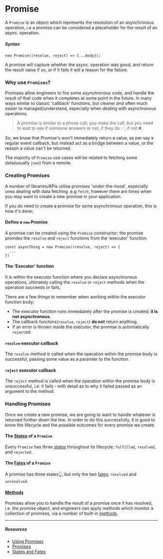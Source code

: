 # Promise

A `Promise` is an object which represents the resolution of an asynchronous operation, i.e a promise can be considered a placeholder for the result of an async. operation.

##### Syntax

```
new Promise((resolve, reject) => {...body});
```

A promise will capture whether the async. operation was good, and return the result value if so, _or_ if it fails it will a reason for the failure.

### Why use `Promises`?

Promises allow engineers to fire some asynchronous code, and handle the result of that code when it completes at some point in the future. In many ways similar to classic 'callback' functions, but cleaner and often much easier to managed/understand, especially when dealing with asynchronous operations.

> A promise is similar to a phone call; you make the call, but you need to wait to see if someone answers or not, if they do ✅, if not ❌.

So, we know that Promise's won't immediately return a value, as per say a regular event callback, but instead act as a bridge between a value, or the reason a value can't be returned.

The majority of `Promise` use cases will be related to fetching some data(usually `json`) from a remote.

### Creating Promises

A number of libraries/APIs utilise promises 'under-the-hood', especially ones dealing with data fetching .e.g `fetch`, however there are times when you may want to create a new promise in your application.

If you do need to create a promise for some asynchronous operation, this is how it's done;

#### Define a `new` Promise

A promise can be created using the `Promise` constructor; the promise provides the `resolve` and `reject` functions from the 'executor' function.

```
const asyncThing = new Promise((resolve, reject) => {
  ...
})
```

#### The 'Executor' function

It is within the executor function where you declare asynchronous operations, ultimately calling the `resolve` or `reject` methods when the operation succeeds or fails.

There are a few things to remember when working within the executor function body;

- The executor function runs immediately after the promise is created; **it is not asynchronous**.
- The callback functons(`resolve`, `reject`) **do not** return anything.
- If an error is thrown inside the executor, the promise is automatically `reject`ed.

#### `resolve` executor callback

The `resolve` method is called when the operation within the promise body is successful, passing some value as a paramter to the function.

#### `reject` executor callback

The `reject` method is called when the operation within the promise body is unsuccessful, i.e. it fails - with detail as to why it failed passed as an argument to the method.

### Handling Promises

Once we create a new promise, we are going to want to handle whatever is returned further down the line. In order to do this successfully, it is good to know the lifecycle and the possible outcomes for every promise we create.

#### The [States](states) of a `Promise`

Every `Promise` has three [states](states) throughout its lifecycle; `fulfilled`, `resolved`, and `rejected`.

#### The [Fates](fates) of a `Promise`

A promise has three states👆, but only the two [fates](fates); `resolved` and `unresolved`.

#### [Methods](methods)

Promises allow you to handle the result of a promise once it has resolved, i.e. the promise object, and engineers can apply methods which monitor a collection of promises, via a number of built-in [methods](methods).

---

##### Resources

- [Using Promises](https://developer.mozilla.org/en-US/docs/Web/JavaScript/Guide/Using_promises)
- [Promises](https://developer.mozilla.org/en-US/docs/Web/JavaScript/Reference/Global_Objects/Promise)
- [States and Fates](https://github.com/domenic/promises-unwrapping/blob/master/docs/states-and-fates.md)
